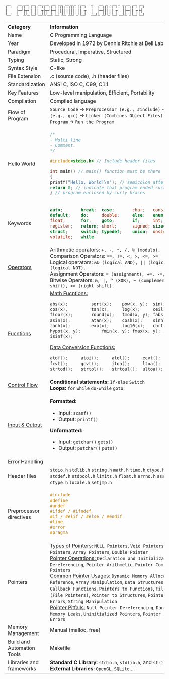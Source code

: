 ```bash
┌─┐  ┌─┐┬─┐┌─┐┌─┐┬─┐┌─┐┌┬┐┌┬┐┬┌┐┌┌─┐  ┬  ┌─┐┌┐┌┌─┐┬ ┬┌─┐┌─┐┌─┐
│    ├─┘├┬┘│ ││ ┬├┬┘├─┤│││││││││││ ┬  │  ├─┤││││ ┬│ │├─┤│ ┬├┤
└─┘  ┴  ┴└─└─┘└─┘┴└─┴ ┴┴ ┴┴ ┴┴┘└┘└─┘  ┴─┘┴ ┴┘└┘└─┘└─┘┴ ┴└─┘└─┘
```

<table>

<tr>
<td> <b>Category</b> </td>
<td> <b>Information</b> </td>
</tr>
<tr>
<td>Name</td>
<td>C Programming Language</td>
</tr>
<tr>
<td>Year</td>
<td>Developed in 1972 by Dennis Ritchie at Bell Labs</td>
</tr>
<tr>
<td>Paradigm</td>
<td>Procedural, Imperative, Structured</td>
</tr>
<tr>
<td>Typing</td>
<td>Static, Strong</td>
</tr>
<tr>
<td>Syntax Style</td>
<td>C-like</td>
</tr>
<tr>
<td>File Extension</td>
<td>.c (source code), .h (header files)</td>
</tr>
<tr>
<td>Standardization</td>
<td>ANSI C, ISO C, C99, C11</td>
</tr>
<tr>
<td>Key Features</td>
<td>Low-level manipulation, Efficient, Portability</td>
</tr>

<tr>
<td>Compilation</td>
<td>Compiled language</td>
</tr>
<tr>
<td>Flow of Program</td>
<td> <code>Source Code</code> -> <code>Preprocessor (e.g., #include)</code> -> <code>Compiler (e.g., gcc)</code> -> <code>Linker (Combines Object Files)</code> -> <code>Executable Program</code> -> <code>Run the Program</code></td>
</tr>

<tr>
<td>Hello World</td>
<td>
 
```c
/*
- Multi-line
- Comment.
*/

#include<stdio.h> // Include header files

int main() // main() function must be there
{
printf("Hello, World!\n"); // semicolon after each statement
return 0; // indicate that program ended successfuly
} // program enclosed by curly braces

````
</td>
</tr>

<tr>
<td>Keywords</td>
<td>

```c
auto;		break;	case;		char;	const;		continue
default;	do;		double;		else;	enum;		extern
float;		for;	goto;		if;		int;		long
register;	return;	short;		signed;	sizeof;		static
struct;		switch;	typedef;	union;	unsigned;	void;
volatile;	while
````

</td>
</tr>

<tr>
<td>
<a href="https://github.com/zelhajou/practice-c/tree/main/Basic%20%26%20Syntax/Operators">Operators</a>
</td>
<td>
Arithmetic operators: <code>+, -, *, /, % (modulo).</code><br>
Comparison Operators: <code>==, !=, <, >, <=, >=</code><br>
Logical operators: <code>&& (logical AND), || (logical OR), ! (logical NOT).</code><br>
Assignment Operators: <code>= (assignment), +=, -=, *=, /=, %=</code><br>
Bitwise Operators: <code>&, |, ^ (XOR), ~ (complement), << (left shift), >> (right shift).</code><br>
</td>
</tr>

<tr>
<td><a href="https://github.com/zelhajou/c-programming-language/tree/main/Modularity%20and%20Organization/Functions">Fucntions</a></td>
<td>
<a href="https://github.com/zelhajou/c-programming-language/tree/main/Modularity%20and%20Organization/Functions/Math%20Functions">Math Fucntions:</a><br>

```c
abs(x);			sqrt(x);	pow(x, y);	sin(x),
cos(x),			tan(x);		log(x);		ceil(x);
floor(x);		round(x);	fmod(x, y);	fabs(x);
asin(x);		atan(x);	cosh(x);	sinh(x);
tanh(x);		exp(x);		log10(x);	cbrt(x);
hypot(x, y);		fmin(x, y);	fmax(x, y);	isnan(x);
isinf(x);
```

<a href="">Data Conversion Functions:</a><br>

```c
atof();		atoi();		atol();		ecvt();
fcvt();		gcvt(); 	itoa();		ltoa();
strtod();	strtol();	strtoul();	ultoa();
```

</td>
</tr>

<tr>
<td>
<a href="https://github.com/zelhajou/practice-c/tree/main/Basic%20%26%20Syntax/Control%20Flow">Control Flow</a>
</td>
<td>
<b>Conditional statements:</b> <code>If-else</code> <code>Switch</code><br>
<b>Loops:</b> <code>for</code> <code>while</code> <code>do-while</code> <code>goto</code>
</td>
</tr>

<tr>
<td>
<a href="https://github.com/zelhajou/practice-c/tree/main/Basic%20%26%20Syntax/Input%20and%20Output">
Input & Output
</a>
</td>
<td>

<b>Formatted:</b> <br>

- Input: <code>scanf()</code> <br>
- Output: <code>printf()</code>

<b>Unformatted:</b> <br>

- Input: <code>getchar()</code> <code>gets()</code> <br>
- Output: <code>putchar()</code> <code>puts()</code>

</td>
</tr>

<tr>
<td>Error Handlling</td>
<td></td>
</tr>

<tr>
<td>Header files</td>
<td>
<code>stdio.h</code>
<code>stdlib.h</code>
<code>string.h</code>
<code>math.h</code>
<code>time.h</code>
<code>ctype.h</code>
<code>stdarg.h</code>
<code>stddef.h</code>
<code>stdbool.h</code>
<code>limits.h</code>
<code>float.h</code>
<code>errno.h</code>
<code>assert.h</code>
<code>signal.h</code>
<code>ctype.h</code>
<code>locale.h</code>
<code>setjmp.h</code>
</td>
</tr>

<tr>
<td>Preprocessor directives</td>
<td>

```c
#include
#define
#undef
#ifdef / #ifndef
#if / #elif / #else / #endif
#line
#error
#pragma
```

</td>
</tr>

<tr>
<td>Pointers</td>
<td>
	<a href="">Types of Pointers: </a>
	<code>NULL Pointers</code>,
	<code>Void Pointers</code>,
	<code>Function Pointers</code>,
	<code>Array Pointers</code>,
	<code>Double Pointer</code>
	<br>
	<a href="">Pointer Operations: </a>
	<code>Declaration and Initialization</code>,
	<code>Dereferencing</code>,
	<code>Pointer Arithmetic</code>,
	<code>Pointer Comparison</code>,
	<code>Casting Pointers</code>
	<br>
	<a href="">Common Pointer Usages: </a>
    <code>Dynamic Memory Allocation</code>,
    <code>Passing by Reference</code>,
    <code>Array Manipulation</code>,
    <code>Data Structures (Linked Lists)</code>,
    <code>Callback Functions</code>,
    <code>Pointers to Functions</code>,
    <code>File Handling (File Pointers)</code>,
    <code>Pointer to Structures</code>,
    <code>Pointer Arithmetic Errors</code>,
    <code>String Manipulation</code><br>
    <a href="">Pointer Pitfalls:</a>
	<code>Null Pointer Dereferencing</code>,
	<code>Dangling Pointers</code>,
	<code>Memory Leaks</code>,
	<code>Uninitialized Pointers</code>,
	<code>Pointer Arithmetic Errors</code>
	<br>
	
</td>
</tr>

<tr>
<td>Memory Management</td>
<td>Manual (malloc, free)</td>
</tr>


<tr>
<td>Build and Automation Tools</td>
<td>
Makefile
</td>
</tr>
<tr>

<tr>
<td>Libraries and frameworks</td>
<td>
<b>Standard C Library:</b> <code>stdio.h</code>, <code>stdlib.h</code>, and <code>string.h</code>...<br>
<b>External Libraries:</b> <code>OpenGL</code>, <code>SQLite</code>...
</td>
</tr>

</table>
